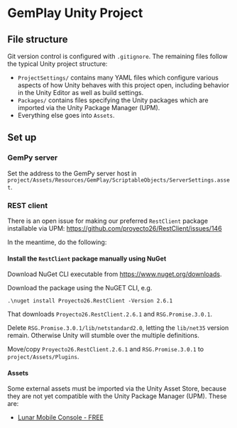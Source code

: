 # GemPlay Unity Project




## File structure
Git version control is configured with `.gitignore`.
The remaining files follow the typical Unity project structure:
- `ProjectSettings/` contains many YAML files which configure various aspects of how Unity behaves with this project open, including behavior in the Unity Editor as well as build settings.
- `Packages/` contains files specifying the Unity packages which are imported via the Unity Package Manager (UPM).
- Everything else goes into `Assets`.




## Set up

### GemPy server

Set the address to the GemPy server host in `project/Assets/Resources/GemPlay/ScriptableObjects/ServerSettings.asset`.

### REST client

There is an open issue for making our preferred `RestClient` package installable via UPM: https://github.com/proyecto26/RestClient/issues/146

In the meantime, do the following:

#### Install the `RestClient` package manually using NuGet
Download NuGet CLI executable from https://www.nuget.org/downloads.

Download the package using the NuGET CLI, e.g. 

    .\nuget install Proyecto26.RestClient -Version 2.6.1
    
That downloads `Proyecto26.RestClient.2.6.1` and `RSG.Promise.3.0.1`.
    
Delete `RSG.Promise.3.0.1/lib/netstandard2.0`, letting the `lib/net35` version remain.
Otherwise Unity will stumble over the multiple definitions.
    
Move/copy `Proyecto26.RestClient.2.6.1` and `RSG.Promise.3.0.1` to `project/Assets/Plugins`.

#### Assets

Some external assets must be imported via the Unity Asset Store, because they are not yet compatible with the Unity Package Manager (UPM).
These are:
- [Lunar Mobile Console - FREE](https://assetstore.unity.com/packages/tools/gui/lunar-mobile-console-free-82881)
